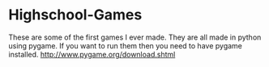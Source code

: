 # Highschool-Games
These are some of the first games I ever made.
They are all made in python using pygame. 
If you want to run them then you need to have pygame installed. http://www.pygame.org/download.shtml
